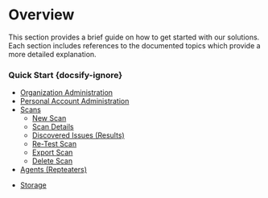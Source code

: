 # Overview
This section provides a brief guide on how to get started with our solutions. Each section includes references to the documented topics which provide a more detailed explanation.

### Quick Start {docsify-ignore}
  - [Organization Administration](user-guide/organization-administration/details-and-policies.md)
  - [Personal Account Administration](user-guide/personal-account-administration/details-and-settings.md)
  - [Scans](user-guide/scans/overview.md)
    - [New Scan](user-guide/scans/new-scan.md)
    - [Scan Details](user-guide/scans/scan-details.md)
    - [Discovered Issues (Results)](user-guide/scans/issues/overview.md)
      <!-- - [Issue Details](user-guide/scans/issue-details.md)
      - [Re-Test Issue](user-guide/scans/re-test-issue.md) -->
    - [Re-Test Scan](user-guide/scans/re-test-scan.md)
    - [Export Scan](user-guide/scans/export-scan.md)
    - [Delete Scan](user-guide/scans/delete-scan.md) 
    <!-- - [Scan Profiles](user-guide/scan-profiles/profile-details/overview.md) -->
    <!-- - [Profile Details](user-guide/scan-profiles/profile-details.md) -->
    <!-- - [New Profile](user-guide/scan-profiles/new-profile.md) -->
    <!-- - [Edit Profile](user-guide/scan-profiles/edit-profile.md) -->
    <!-- - [Delete Profile](user-guide/scan-profiles/delete-profile.md) -->
  - [Agents (Repteaters)](user-guide/agents/overview.md)
  <!-- - [Analysis](user-guide/analysis/overview.md) -->
  - [Storage](user-guide/storage/overview.md)
  <!-- - [Activity Log](user-guide/activity-log/overview.md) -->